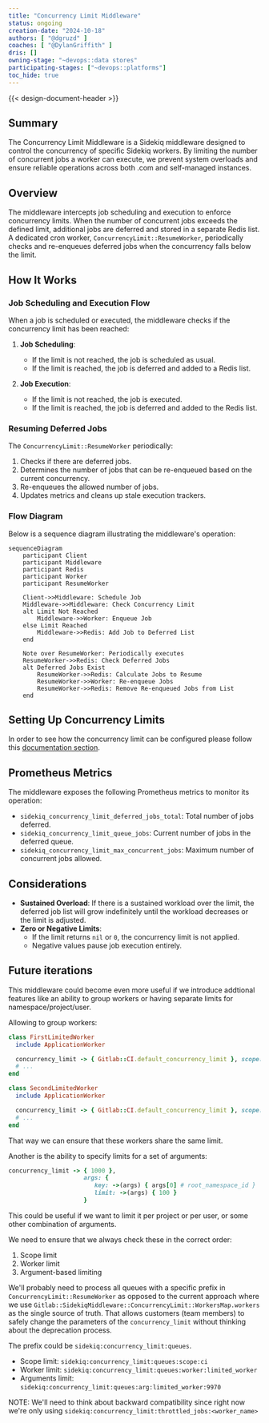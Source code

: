 ```yaml
---
title: "Concurrency Limit Middleware"
status: ongoing
creation-date: "2024-10-18"
authors: [ "@dgruzd" ]
coaches: [ "@DylanGriffith" ]
dris: []
owning-stage: "~devops::data stores"
participating-stages: ["~devops::platforms"]
toc_hide: true
---
```


<!-- Design Documents often contain forward-looking statements -->

<!-- This renders the design document header on the detail page, so don't remove it-->
{{< design-document-header >}}

## Summary

The Concurrency Limit Middleware is a Sidekiq middleware designed to control the concurrency of specific Sidekiq workers.
By limiting the number of concurrent jobs a worker can execute, we prevent system overloads and ensure reliable operations across both
.com and self-managed instances.

## Overview

The middleware intercepts job scheduling and execution to enforce concurrency limits. When the number of concurrent jobs exceeds the defined limit,
additional jobs are deferred and stored in a separate Redis list. A dedicated cron worker, `ConcurrencyLimit::ResumeWorker`,
periodically checks and re-enqueues deferred jobs when the concurrency falls below the limit.

## How It Works

### Job Scheduling and Execution Flow

When a job is scheduled or executed, the middleware checks if the concurrency limit has been reached:

1. **Job Scheduling**:
   - If the limit is not reached, the job is scheduled as usual.
   - If the limit is reached, the job is deferred and added to a Redis list.

2. **Job Execution**:
   - If the limit is not reached, the job is executed.
   - If the limit is reached, the job is deferred and added to the Redis list.

### Resuming Deferred Jobs

The `ConcurrencyLimit::ResumeWorker` periodically:

1. Checks if there are deferred jobs.
2. Determines the number of jobs that can be re-enqueued based on the current concurrency.
3. Re-enqueues the allowed number of jobs.
4. Updates metrics and cleans up stale execution trackers.

### Flow Diagram

Below is a sequence diagram illustrating the middleware's operation:

```mermaid
sequenceDiagram
    participant Client
    participant Middleware
    participant Redis
    participant Worker
    participant ResumeWorker

    Client->>Middleware: Schedule Job
    Middleware->>Middleware: Check Concurrency Limit
    alt Limit Not Reached
        Middleware->>Worker: Enqueue Job
    else Limit Reached
        Middleware->>Redis: Add Job to Deferred List
    end

    Note over ResumeWorker: Periodically executes
    ResumeWorker->>Redis: Check Deferred Jobs
    alt Deferred Jobs Exist
        ResumeWorker->>Redis: Calculate Jobs to Resume
        ResumeWorker->>Worker: Re-enqueue Jobs
        ResumeWorker->>Redis: Remove Re-enqueued Jobs from List
    end
```

## Setting Up Concurrency Limits

In order to see how the concurrency limit can be configured please follow this [documentation section](https://docs.gitlab.com/ee/development/sidekiq/#concurrency-limit).

## Prometheus Metrics

The middleware exposes the following Prometheus metrics to monitor its operation:

- `sidekiq_concurrency_limit_deferred_jobs_total`: Total number of jobs deferred.
- `sidekiq_concurrency_limit_queue_jobs`: Current number of jobs in the deferred queue.
- `sidekiq_concurrency_limit_max_concurrent_jobs`: Maximum number of concurrent jobs allowed.

## Considerations

- **Sustained Overload**: If there is a sustained workload over the limit, the deferred job list will grow indefinitely until the workload decreases or the limit is adjusted.
- **Zero or Negative Limits**:
  - If the limit returns `nil` or `0`, the concurrency limit is not applied.
  - Negative values pause job execution entirely.

## Future iterations

This middleware could become even more useful if we introduce addtional features like
an ability to group workers or having separate limits for
namespace/project/user.

Allowing to group workers:

```ruby
class FirstLimitedWorker
  include ApplicationWorker

  concurrency_limit -> { Gitlab::CI.default_concurrency_limit }, scope: :ci
  # ...
end
```

```ruby
class SecondLimitedWorker
  include ApplicationWorker

  concurrency_limit -> { Gitlab::CI.default_concurrency_limit }, scope: :ci
  # ...
end
```

That way we can ensure that these workers share the same limit.

Another is the ability to specify limits for a set of arguments:

```ruby
concurrency_limit -> { 1000 },
                     args: {
                        key: ->(args) { args[0] # root_namespace_id }
                        limit: ->(args) { 100 }
                     }
```

This could be useful if we want to limit it per project or per user, or some
other combination of arguments.

We need to ensure that we always check these in the correct order:

1. Scope limit
1. Worker limit
1. Argument-based limiting

We'll probably need to process all queues with a specific prefix in `ConcurrencyLimit::ResumeWorker` as opposed to the current approach where
we use `Gitlab::SidekiqMiddleware::ConcurrencyLimit::WorkersMap.workers` as the
single source of truth. That allows customers (team members) to safely change
the parameters of the `concurrency_limit` without thinking about the deprecation
process.

The prefix could be `sidekiq:concurrency_limit:queues`.

- Scope limit: `sidekiq:concurrency_limit:queues:scope:ci`
- Worker limit: `sidekiq:concurrency_limit:queues:worker:limited_worker`
- Arguments limit: `sidekiq:concurrency_limit:queues:arg:limited_worker:9970`

NOTE:
We'll need to think about backward compatibility since right now we're only
using `sidekiq:concurrency_limit:throttled_jobs:<worker_name>`
